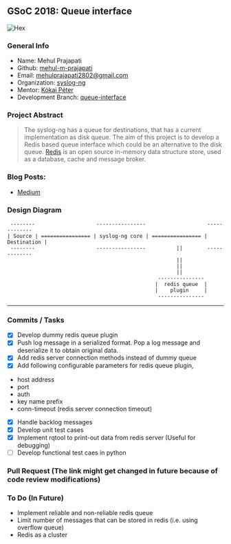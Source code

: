 ## GSoC 2018: Queue interface
![Hex](https://img.shields.io/badge/gsoc-syslog--ng-blue.svg)

### General Info
- Name: Mehul Prajapati
- Github: [mehul-m-prajapati](https://github.com/mehul-m-prajapati)
- Email: mehulprajapati2802@gmail.com
- Organization: [syslog-ng](https://github.com/balabit/syslog-ng)
- Mentor: [Kókai Péter](https://github.com/Kokan)
- Development Branch: [queue-interface](https://github.com/mehul-m-prajapati/syslog-ng/tree/queue-interface)

### Project Abstract
> The syslog-ng has a queue for destinations, that has a current implementation as disk queue. The aim of this project is to develop a Redis based queue interface which could be an alternative to the disk queue.
> [Redis](https://github.com/antirez/redis) is an open source in-memory data structure store, used as a database, cache and message broker.

### Blog Posts:
- [Medium](https://medium.com/@Mehul2802/compiling-syslog-ng-source-code-on-ubuntu-16-04-9bd93ecf02ef)

### Design Diagram
```
 --------                    ----------------                    -------------
| Source | ================ | syslog-ng core | ================ | Destination | 
 --------                    ----------------          ||        -------------
                                                       ||
                                                       ||
                                                       ||
                                                 ---------------      
                                                |  redis queue  |
                                                |    plugin     |
                                                 ---------------
```                          
---
### Commits / Tasks
- [X] Develop dummy redis queue plugin
- [X] Push log message in a serialized format. Pop a log message and deserialize it to obtain original data.
- [X] Add redis server connection methods instead of dummy queue
- [X] Add following configurable parameters for redis queue plugin,
* host address
* port
* auth
* key name prefix
* conn-timeout (redis server connection timeout)
- [X] Handle backlog messages 
- [X] Develop unit test cases
- [X] Implement rqtool to print-out data from redis server (Useful for debugging)
- [ ] Develop functional test caes in python

### Pull Request (The link might get changed in future because of code review modifications)


### To Do (In Future)
- Implement reliable and non-reliable redis queue
- Limit number of messages that can be stored in redis (i.e. using overflow queue)
- Redis as a cluster
